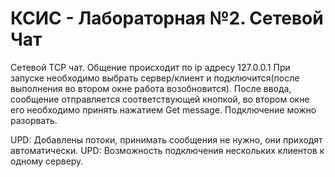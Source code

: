 # КСИС - Лабораторная №2. Сетевой Чат

Сетевой TCP чат. Общение происходит по ip адресу 127.0.0.1 При запуске необходимо выбрать сервер/клиент и подключится(после выполнения во втором окне работа возобновится). После ввода, сообщение отправляется соответствующей кнопкой, во втором окне его необходимо принять нажатием Get message. Подключение можно разорвать. 

UPD: Добавлены потоки, принимать сообщения не нужно, они приходят автоматически.
UPD: Возможность подключения нескольких клиентов к одному серверу.
